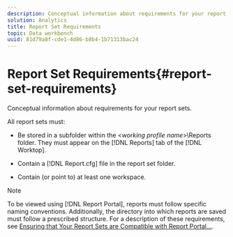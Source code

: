 ```yaml
---
description: Conceptual information about requirements for your report sets.
solution: Analytics
title: Report Set Requirements
topic: Data workbench
uuid: 81d79a8f-cde1-4d86-b8b4-1b71313bac24
---
```


# Report Set Requirements{#report-set-requirements}

Conceptual information about requirements for your report sets.

All report sets must:

* Be stored in a subfolder within the *<working profile name*>\Reports folder. They must appear on the [!DNL Reports] tab of the [!DNL Worktop]. 

* Contain a [!DNL Report.cfg] file in the report set folder. 
* Contain (or point to) at least one workspace.

>[!NOTE]
>
>To be viewed using [!DNL Report Portal], reports must follow specific naming conventions. Additionally, the directory into which reports are saved must follow a prescribed structure. For a description of these requirements, see [Ensuring that Your Report Sets are Compatible with Report Portal...](../../home/c-rpt-oview/c-install-rpt-port/c-rpt-port-user-inter.md#section-2b141e5d198a4bbea455699126c24706).


